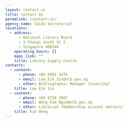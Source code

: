 ```yaml
---
layout: contact_us
title: Contact Us
permalink: /contact-us/
agency_name: SILAS Secretariat
locations:
  - address:
      - National Library Board
      - 3 Changi South St 2
      - Singapore 486548
    operating_hours: []
    maps_link: ""
    title: Library Supply Centre
contacts:
  - content:
      - phone: +65 6992 3475
      - email: Low_Eik_Sin@nlb.gov.sg
      - other: Bibliographic Manager (Covering)
    title: Low Eik Sin
  - content:
      - phone: +65 6718 3087
      - email: Wong_Kim_Nguk@nlb.gov.sg
      - other: Librarian (Membership account matters)
    title: Kim Wong
---
```

